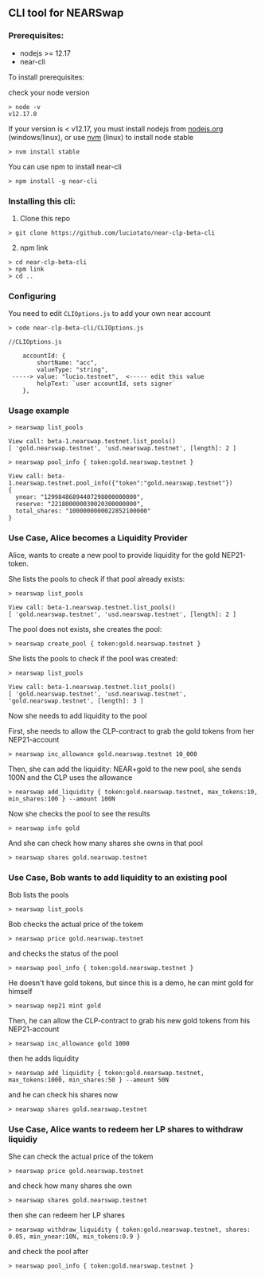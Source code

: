 ## CLI tool for NEARSwap 

### Prerequisites:

* nodejs >= 12.17
* near-cli

To install prerequisites:

check your node version

```
> node -v
v12.17.0
```

If your version is < v12.17, you must install nodejs from [nodejs.org](nodejs.org) (windows/linux), 
or use [nvm](https://github.com/nvm-sh/nvm) (linux) to install node stable

`> nvm install stable`

You can use npm to install near-cli

`> npm install -g near-cli`

### Installing this cli:

1. Clone this repo

`> git clone https://github.com/luciotato/near-clp-beta-cli`

2. npm link

```
> cd near-clp-beta-cli
> npm link
> cd ..
```

### Configuring

You need to edit `CLIOptions.js` to add your own near account

`> code near-clp-beta-cli/CLIOptions.js`

```
//CLIOptions.js

    accountId: {
        shortName: "acc",
        valueType: "string",
 -----> value: "lucio.testnet",  <----- edit this value
        helpText: `user accountId, sets signer`
    },
```

### Usage example

`> nearswap list_pools`

```
View call: beta-1.nearswap.testnet.list_pools()
[ 'gold.nearswap.testnet', 'usd.nearswap.testnet', [length]: 2 ]
```

`> nearswap pool_info { token:gold.nearswap.testnet }`

```
View call: beta-1.nearswap.testnet.pool_info({"token":"gold.nearswap.testnet"})
{
  ynear: "12998486894407298000000000",
  reserve: "221800000030020300000000",
  total_shares: "1000000000022852100000"
}
```

### Use Case, Alice becomes a Liquidity Provider

Alice, wants to create a new pool to provide liquidity for the gold NEP21-token.

She lists the pools to check if that pool already exists:

`> nearswap list_pools`

```
View call: beta-1.nearswap.testnet.list_pools()
[ 'gold.nearswap.testnet', 'usd.nearswap.testnet', [length]: 2 ]
```


The pool does not exists, she creates the pool:

`> nearswap create_pool { token:gold.nearswap.testnet }`


She lists the pools to check if the pool was created:

`> nearswap list_pools`

```
View call: beta-1.nearswap.testnet.list_pools()
[ 'gold.nearswap.testnet', 'usd.nearswap.testnet', 'gold.nearswap.testnet', [length]: 3 ]
```

Now she needs to add liquidity to the pool


First, she needs to allow the CLP-contract to grab the gold tokens from her NEP21-account 

`> nearswap inc_allowance gold.nearswap.testnet 10_000` 


Then, she can add the liquidity: NEAR+gold to the new pool, she sends 100N and the CLP uses the allowance

`> nearswap add_liquidity { token:gold.nearswap.testnet, max_tokens:10, min_shares:100 } --amount 100N` 


Now she checks the pool to see the results

`> nearswap info gold` 


And she can check how many shares she owns in that pool

`> nearswap shares gold.nearswap.testnet` 


### Use Case, Bob wants to add liquidity to an existing pool

Bob lists the pools

`> nearswap list_pools`


Bob checks the actual price of the tokem

`> nearswap price gold.nearswap.testnet` 


and checks the status of the pool

`> nearswap pool_info { token:gold.nearswap.testnet }` 

He doesn't have gold tokens, but since this is a demo, he can mint gold for himself

`> nearswap nep21 mint gold`

Then, he can allow the CLP-contract to grab his new gold tokens from his NEP21-account 

`> nearswap inc_allowance gold 1000` 

then he adds liquidity

`> nearswap add_liquidity { token:gold.nearswap.testnet, max_tokens:1000, min_shares:50 } --amount 50N` 


and he can check his shares now

`> nearswap shares gold.nearswap.testnet` 



### Use Case, Alice wants to redeem her LP shares to withdraw liquidiy

She can check the actual price of the tokem

`> nearswap price gold.nearswap.testnet` 


and check how many shares she own

`> nearswap shares gold.nearswap.testnet` 


then she can redeem her LP shares

`> nearswap withdraw_liquidity { token:gold.nearswap.testnet, shares: 0.05, min_ynear:10N, min_tokens:0.9 }` 


and check the pool after

`> nearswap pool_info { token:gold.nearswap.testnet }` 

